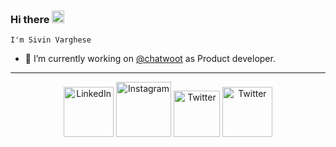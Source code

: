 ### Hi there <img src="https://c.tenor.com/SNL9_xhZl9oAAAAj/waving-hand-joypixels.gif" width="20px">
`I'm Sivin Varghese`

- 🔭 I’m currently working on [@chatwoot](https://github.com/chatwoot/chatwoot) as Product developer.
 
---
<p align="center">
<a href="https://www.linkedin.com/in/sivin-varghese-021a471a4/" target="_blank"><img alt="LinkedIn" src="https://img.shields.io/badge/LinkedIn-0077B5?style=for-the-badge&logo=linkedin&logoColor=white" width="80px"></a>
<a href="https://www.instagram.com/siv.__in/" target="_blank"><img alt="Instagram" src="https://img.shields.io/badge/Instagram-E4405F?style=for-the-badge&logo=instagram&logoColor=white" width="88px"></a>
<a href="https://twitter.com/sivin_varghese" target="_blank"><img alt="Twitter" src="https://img.shields.io/badge/Twitter-1DA1F2?style=for-the-badge&logo=twitter&logoColor=white" width="74px"></a>
<a href="https://dribbble.com/sivin-git" target="_blank"><img alt="Twitter" src="https://img.shields.io/badge/Dribbble-EA4C89?style=for-the-badge&logo=dribbble&logoColor=white" width="80px"></a>
<!-- 
